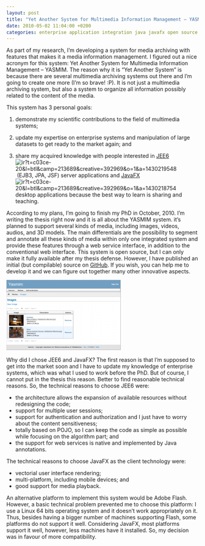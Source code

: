```yaml
---
layout: post
title: "Yet Another System for Multimedia Information Management – YASMIM"
date: 2010-05-02 11:04:00 +0200
categories: enterprise application integration java javafx open source research software architecture web services
---
```


As part of my research, I’m developing a system for media archiving with features that makes it a media information management. I figured out a nice acronym for this system: Yet Another System for Multimedia Information Management – YASMIM. The reason why it is “Yet Another System” is because there are several multimedia archiving systems out there and I’m going to create one more (I’m so brave! :P). It is not just a multimedia archiving system, but also a system to organize all information possibly related to the content of the media.

This system has 3 personal goals:

1. demonstrate my scientific contributions to the field of multimedia systems;

2. update my expertise on enterprise systems and manipulation of large datasets to get ready to the market again; and

3. share my acquired knowledge with people interested in <a href="http://www.amazon.com/Beginning-Java-trade-Platform-GlassFish/dp/1430219548?ie=UTF8&amp;tag=c03ce-20&amp;link_code=btl&amp;camp=213689&amp;creative=392969" target="_blank">JEE6</a>![ir?t=c03ce-20&l=btl&camp=213689&creative=392969&o=1&a=1430219548](/images/posts/ir?t=c03ce-20&l=btl&camp=213689&creative=392969&o=1&a=1430219548) (EJB3, JPA, JSF) server applications and <a href="http://www.amazon.com/Pro-JavaFX-trade-Platform-Technology/dp/1430218754?ie=UTF8&amp;tag=c03ce-20&amp;link_code=btl&amp;camp=213689&amp;creative=392969" target="_blank">JavaFX</a>![ir?t=c03ce-20&l=btl&camp=213689&creative=392969&o=1&a=1430218754](/images/posts/ir?t=c03ce-20&l=btl&camp=213689&creative=392969&o=1&a=1430218754) desktop applications because the best way to learn is sharing and teaching.

According to my plans, I’m going to finish my PhD in October, 2010. I’m writing the thesis right now and it is all about the YASMIM system. it’s planned to support several kinds of media, including images, videos, audios, and 3D models. The main differentials are the possibility to segment and annotate all these kinds of media within only one integrated system and provide these features through a web service interface, in addition to the conventional web interface. This system is open source, but I can only make it fully available after my thesis defense. However, I have published an initial (but compilable) source on [GitHub](http://github.com/htmfilho/Yasmim). If you wish, you can help me to develop it and we can figure out together many other innovative aspects.

![yasmim-images-300x184.png](/images/posts/yasmim-images-300x184.png)

Why did I chose JEE6 and JavaFX? The first reason is that I’m supposed to get into the market soon and I have to update my knowledge of enterprise systems, which was what I used to work before the PhD. But of course, I cannot put in the thesis this reason. Better to find reasonable technical reasons. So, the technical reasons to choose JEE6 were:

- the architecture allows the expansion of available resources without redesigning the code;
- support for multiple user sessions;
- support for authentication and authorization and I just have to worry about the content sensitiveness;
- totally based on POJO, so I can keep the code as simple as possible while focusing on the algorithm part; and
- the support for web services is native and implemented by Java annotations.

The technical reasons to choose JavaFX as the client technology were:

- vectorial user interface rendering;
- multi-platform, including mobile devices; and
- good support for media playback.

An alternative platform to implement this system would be Adobe Flash. However, a basic technical problem prevented me to choose this platform: I use a Linux 64 bits operating system and it doesn’t work appropriately on it. Thus, besides having a bigger number of machines supporting Flash, some platforms do not support it well. Considering JavaFX, most platforms support it well, however, less machines have it installed. So, my decision was in favour of more compatibility.
